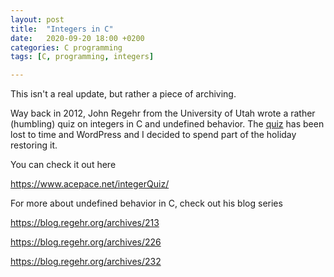 ```yaml
---
layout: post
title:  "Integers in C"
date:   2020-09-20 18:00 +0200
categories: C programming 
tags: [C, programming, integers]

---
```




This isn't a real update, but rather a piece of archiving.

Way back in 2012, John Regehr from the University of Utah wrote a rather (humbling) quiz on integers in C and undefined behavior. The [quiz](http://blog.regehr.org/archives/722) has been lost to time and WordPress and I decided to spend part of the holiday restoring it.

You can check it out here

https://www.acepace.net/integerQuiz/



For more about undefined behavior in C, check out his blog series

https://blog.regehr.org/archives/213

https://blog.regehr.org/archives/226

https://blog.regehr.org/archives/232
